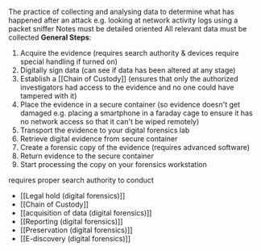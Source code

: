 The practice of collecting and analysing data to determine what has happened after an attack e.g. looking at network activity logs using a packet sniffer
Notes must be detailed oriented 
All relevant data must be collected
**General Steps**:
 1. Acquire the evidence (requires search authority & devices require special handling if turned on)
 2. Digitally sign data (can see if data has been altered at any stage)
 3. Establish a [[Chain of Custody]] (ensures that only the authorized investigators had access to the evidence and no one could have tampered with it)
 4. Place the evidence in a secure container (so evidence doesn't get damaged e.g. placing a smartphone in a faraday cage to ensure it has no network access so that it can't be wiped remotely)
 5. Transport the evidence to your digital forensics lab
 6. Retrieve digital evidence from secure container
 7. Create a forensic copy of the evidence (requires advanced software)
 8. Return evidence to the secure container
 9. Start processing the copy on your forensics workstation

requires proper search authority to conduct

- [[Legal hold (digital forensics)]]
- [[Chain of Custody]]
- [[acquisition of data (digital forensics)]]
- [[Reporting (digital forensics)]]
- [[Preservation (digital forensics)]]
- [[E-discovery (digital forensics)]]



